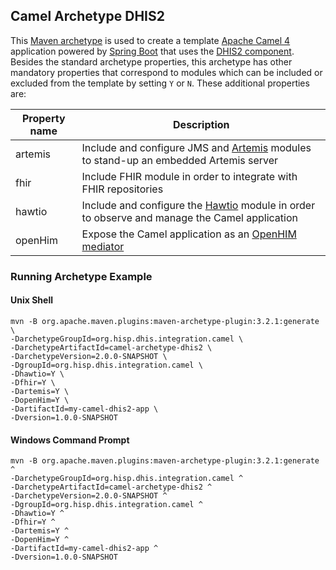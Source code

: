 ## Camel Archetype DHIS2

This [Maven archetype](https://maven.apache.org/guides/introduction/introduction-to-archetypes.html) is used to create a template [Apache Camel 4](https://camel.apache.org/) application powered by [Spring Boot](https://spring.io/projects/spring-boot/) that uses the [DHIS2 component](https://camel.apache.org/components/4.4.x/dhis2-component.html). Besides the standard archetype properties, this archetype has other mandatory properties that correspond to modules which can be included or excluded from the template by setting `Y` or `N`. These additional properties are:

| Property name | Description                                                                                                                             |
|---------------|-----------------------------------------------------------------------------------------------------------------------------------------|
| artemis       | Include and configure JMS and [Artemis](https://activemq.apache.org/components/artemis/) modules to stand-up an embedded Artemis server |
| fhir          | Include FHIR module in order to integrate with FHIR repositories                                                                        |
| hawtio        | Include and configure the [Hawtio](https://hawt.io/) module in order to observe and manage the Camel application                        |
| openHim       | Expose the Camel application as an [OpenHIM mediator](https://openhim.org/docs/configuration/mediators/)                                |

### Running Archetype Example

#### Unix Shell
```
mvn -B org.apache.maven.plugins:maven-archetype-plugin:3.2.1:generate \
-DarchetypeGroupId=org.hisp.dhis.integration.camel \
-DarchetypeArtifactId=camel-archetype-dhis2 \
-DarchetypeVersion=2.0.0-SNAPSHOT \
-DgroupId=org.hisp.dhis.integration.camel \
-Dhawtio=Y \
-Dfhir=Y \
-Dartemis=Y \
-DopenHim=Y \
-DartifactId=my-camel-dhis2-app \
-Dversion=1.0.0-SNAPSHOT
```

#### Windows Command Prompt
```
mvn -B org.apache.maven.plugins:maven-archetype-plugin:3.2.1:generate ^
-DarchetypeGroupId=org.hisp.dhis.integration.camel ^
-DarchetypeArtifactId=camel-archetype-dhis2 ^
-DarchetypeVersion=2.0.0-SNAPSHOT ^
-DgroupId=org.hisp.dhis.integration.camel ^
-Dhawtio=Y ^
-Dfhir=Y ^
-Dartemis=Y ^
-DopenHim=Y ^
-DartifactId=my-camel-dhis2-app ^
-Dversion=1.0.0-SNAPSHOT
```
